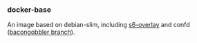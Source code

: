 ### docker-base

An image based on debian-slim, including [s6-overlay](https://github.com/just-containers/s6-overlay) and
confd ([bacongobbler branch](https://github.com/bacongobbler/confd)).